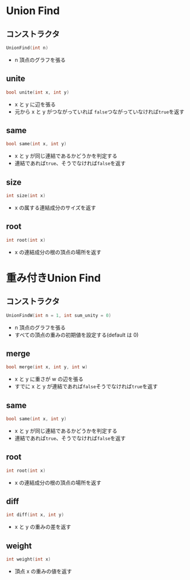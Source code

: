# Union Find

## コンストラクタ
```cpp
UnionFind(int n)
```
- n 頂点のグラフを張る

## unite
```cpp
bool unite(int x, int y)
```
- x と y に辺を張る
- 元から x と y がつながっていれば `false`つながっていなければ`true`を返す

## same
```cpp
bool same(int x, int y)
```
- x と y が同じ連結であるかどうかを判定する
- 連結であれば`true`、そうでなければ`false`を返す

## size
```cpp
int size(int x)
```
- x の属する連結成分のサイズを返す

## root
```cpp
int root(int x)
```
- x の連結成分の根の頂点の場所を返す



# 重み付きUnion Find

## コンストラクタ
```cpp
UnionFindW(int n = 1, int sum_unity = 0)
```
- n 頂点のグラフを張る
- すべての頂点の重みの初期値を設定する(default は 0)

## merge
```cpp
bool merge(int x, int y, int w)
```
- x と y に重さが w の辺を張る
- すでに x と y が連結であれば`false`そうでなければ`true`を返す

## same
```cpp
bool same(int x, int y)
```
- x と y が同じ連結であるかどうかを判定する
- 連結であれば`true`、そうでなければ`false`を返す

## root
```cpp
int root(int x)
```
- x の連結成分の根の頂点の場所を返す

## diff
```cpp
int diff(int x, int y)
```
- x と y の重みの差を返す

## weight
```cpp
int weight(int x)
```
- 頂点 x の重みの値を返す

